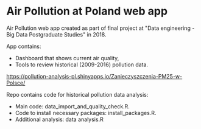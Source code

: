 # Air Pollution at Poland web app

Air Pollution web app created as part of final project at "Data engineering - Big Data Postgraduate Studies" in 2018.

App contains:
- Dashboard that shows current air quality,
- Tools to review historical (2009-2016) pollution data.

https://pollution-analysis-pl.shinyapps.io/Zanieczyszczenia-PM25-w-Polsce/

Repo contains code for historical pollution data analysis:
- Main code: data_import_and_quality_check.R.
- Code to install necessary packages: install_packages.R.
- Additional analysis: data analysis.R
